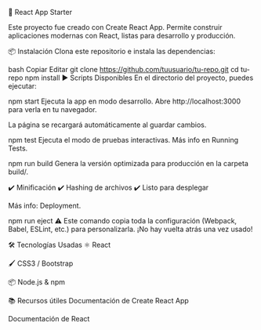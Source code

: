 🚀 React App Starter

Este proyecto fue creado con Create React App.
Permite construir aplicaciones modernas con React, listas para desarrollo y producción.

📦 Instalación
Clona este repositorio e instala las dependencias:

bash
Copiar
Editar
git clone https://github.com/tuusuario/tu-repo.git
cd tu-repo
npm install
▶️ Scripts Disponibles
En el directorio del proyecto, puedes ejecutar:

npm start
Ejecuta la app en modo desarrollo.
Abre http://localhost:3000 para verla en tu navegador.

La página se recargará automáticamente al guardar cambios.

npm test
Ejecuta el modo de pruebas interactivas.
Más info en Running Tests.

npm run build
Genera la versión optimizada para producción en la carpeta build/.

✔️ Minificación
✔️ Hashing de archivos
✔️ Listo para desplegar

Más info: Deployment.

npm run eject ⚠️
Este comando copia toda la configuración (Webpack, Babel, ESLint, etc.) para personalizarla.
¡No hay vuelta atrás una vez usado!

🛠 Tecnologías Usadas
⚛️ React

🖌 CSS3 / Bootstrap

📦 Node.js & npm

📚 Recursos útiles
Documentación de Create React App

Documentación de React
